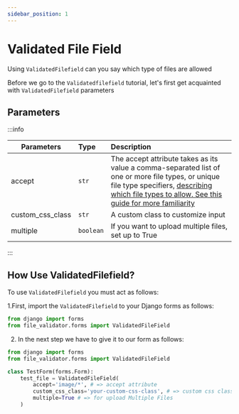 ```yaml
---
sidebar_position: 1
---
```


# Validated File Field
Using `ValidatedFilefield` can you say which type of files are allowed

Before we go to the `Validatedfilefield` tutorial, let's first get acquainted with `ValidatedFilefield` parameters

## Parameters
:::info


| Parameters       | Type  | Description                                                                                                                                                                                                                                                                |
|------------------|:------|:---------------------------------------------------------------------------------------------------------------------------------------------------------------------------------------------------------------------------------------------------------------------------|
| accept           | `str` | The accept attribute takes as its value a comma-separated list of one or more file types, or unique file type specifiers, [describing which file types to allow. See this guide for more familiarity](https://developer.mozilla.org/en-US/docs/Web/HTML/Attributes/accept) |
| custom_css_class | `str` | A custom class to customize input                                                                                                                                                                                                                                          |
| multiple | `boolean`  | If you want to upload multiple files, set up to True                                                                                                                                                                                                                                         |

:::


## How Use ValidatedFilefield?


To use `ValidatedFilefield` you must act as follows:

1.First, import the `ValidatedFilefield` to your Django forms as follows:

```python
from django import forms
from file_validator.forms import ValidatedFileField
```
2. In the next step we have to give it to our form as follows:

```python
from django import forms
from file_validator.forms import ValidatedFileField

class TestForm(forms.Form):
    test_file = ValidatedFileField(
        accept='image/*', # => accept attribute
        custom_css_class='your-custom-css-class', # => custom css class
        multiple=True # => for upload Multiple Files
    )

```
